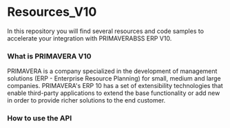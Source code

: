 # Resources_V10
In this repository you will find several resources and code samples to accelerate your integration with PRIMAVERABSS ERP V10.

### What is PRIMAVERA V10
PRIMAVERA is a company specialized in the development of management solutions (ERP - Enterprise Resource Planning) for small, medium and large companies. PRIMAVERA's ERP 10 has a set of extensibility technologies that enable third-party applications to extend the base functionality or add new in order to provide richer solutions to the end customer.

### How to use the API
